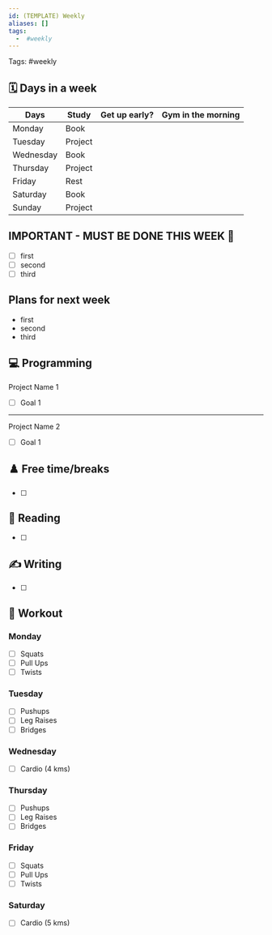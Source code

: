 ```yaml
---
id: (TEMPLATE) Weekly
aliases: []
tags:
  -  #weekly
---
```


Tags: #weekly

## 🗓️ Days in a week

| Days      | Study   | Get up early? | Gym in the morning |
| --------- | ------- | ------------- | ------------------ |
| Monday    | Book    |               |                    |
| Tuesday   | Project |               |                    |
| Wednesday | Book    |               |                    |
| Thursday  | Project |               |                    |
| Friday    | Rest    |               |                    |
| Saturday  | Book    |               |                    |
| Sunday    | Project |               |                    |

## IMPORTANT - MUST BE DONE THIS WEEK 🚨

- [ ] first
- [ ] second
- [ ] third

## Plans for next week

- first
- second
- third

## 💻 Programming

Project Name 1

- [ ] Goal 1

---

Project Name 2

- [ ] Goal 1

## ♟️ Free time/breaks

- [ ]

## 📖 Reading

- [ ]

## ✍️ Writing

- [ ]

## 💪 Workout

### Monday

- [ ] Squats
- [ ] Pull Ups
- [ ] Twists

### Tuesday

- [ ] Pushups
- [ ] Leg Raises
- [ ] Bridges

### Wednesday

- [ ] Cardio (4 kms)

### Thursday

- [ ] Pushups
- [ ] Leg Raises
- [ ] Bridges

### Friday

- [ ] Squats
- [ ] Pull Ups
- [ ] Twists

### Saturday

- [ ] Cardio (5 kms)
